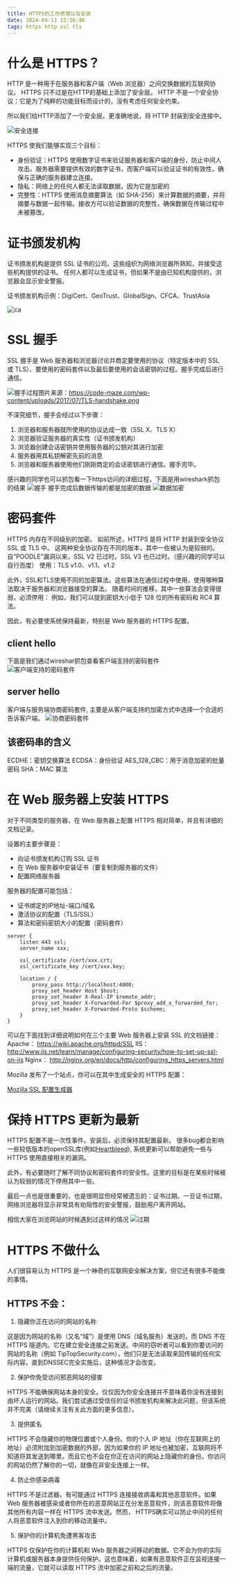 ```yaml
---
title: HTTPS的工作原理以及安装
date: 2024-04-11 15:36:46
tags: https http ssl tls
---
```


# 什么是 HTTPS？
HTTP 是一种用于在服务器和客户端（Web 浏览器）之间交换数据的互联网协议。 HTTPS 只不过是在HTTP的基础上添加了安全层。
HTTP 不是一个安全协议：它是为了纯粹的功能目标而设计的，没有考虑任何安全约束。

所以我们给HTTP添加了一个安全层。更准确地说，将 HTTP 封装到安全连接中。

![安全连接](/images/https/security.png)

HTTPS 使我们能够实现三个目标：

+ 身份验证：HTTPS 使用数字证书来验证服务器和客户端的身份，防止中间人攻击。服务器需要提供有效的数字证书，而客户端可以验证证书的有效性，确保与正确的服务器建立连接。
+ 隐私：网络上的任何人都无法读取数据，因为它是加密的
+ 完整性：HTTPS 使用消息摘要算法（如 SHA-256）来计算数据的摘要，并将摘要与数据一起传输。接收方可以验证数据的完整性，确保数据在传输过程中未被篡改。


# 证书颁发机构
证书颁发机构是提供 SSL 证书的公司。这些组织为网络浏览器所熟知，并接受这些机构提供的证书。
任何人都可以生成证书，但如果不是由已知机构提供的，浏览器会显示安全警报。

证书颁发机构示例：DigiCert、GeoTrust、GlobalSign、CFCA、TrustAsia

![ca](/images/https/ca2.png)

# SSL 握手
SSL 握手是 Web 服务器和浏览器讨论并商定要使用的协议（特定版本中的 SSL 或 TLS）、要使用的密码套件以及最后要使用的会话密钥的过程。握手完成后进行通信。

![握手过程](/images/https/handshake.png)图片来源：https://code-maze.com/wp-content/uploads/2017/07/TLS-handshake.png

不深究细节，握手会经过以下步骤：

1. 浏览器和服务器就所使用的协议达成一致（SSL X、TLS X）
2. 浏览器验证服务器的真实性（证书颁发机构）
3. 浏览器创建会话密钥并使用服务器的公钥对其进行加密
4. 服务器用其私钥解密先前的消息
5. 浏览器和服务器使用他们刚刚商定的会话密钥进行通信。握手完毕。




感兴趣的同学也可以抓包看一下https访问的详细过程，下面是用wireshark抓包的结果
![握手](/images/https/client-hello.png)
握手完成后数据传输的都是加密的数据
![数据加密](/images/https/encrypted.png)




# 密码套件
HTTPS 内存在不同级别的加密。
如前所述，HTTPS 是将 HTTP 封装到安全协议 SSL 或 TLS 中。
这两种安全协议存在不同的版本，其中一些被认为是较弱的。自“POODLE”漏洞以来，SSL V2 已过时，SSL V3 也已过时。（感兴趣的同学可以自行百度）
使用：TLS v1.0、v1.1、v1.2

此外，SSL和TLS使用不同的加密算法。这些算法在通信过程中使用，使用哪种算法取决于服务器和浏览器接受的算法。
随着时间的推移，其中一些算法会变得很弱，必须停用：
例如，我们可以提到密钥大小低于 128 位的所有密码和 RC4 算法。

因此，有必要使系统保持最新，特别是 Web 服务器的 HTTPS 配置。

## client hello
下面是我们通过wireshar抓包查看客户端支持的密码套件
![客户端支持的密码套件](/images/https/cipher-suites.png)

## server hello
客户端与服务端协商密码套件, 主要是从客户端支持的加密方式中选择一个合适的告诉客户端。
![协商密码套件](/images/https/negotiated-cipher-suite.png)

## 该密码串的含义
ECDHE：密钥交换算法
ECDSA：身份验证
AES_128_CBC：用于消息加密的批量密码
SHA：MAC 算法


# 在 Web 服务器上安装 HTTPS
对于不同类型的服务器，在 Web 服务器上配置 HTTPS 相对简单，并且有详细的文档记录。

设置的主要步骤是：

+ 向证书颁发机构订购 SSL 证书
+ 在 Web 服务器中安装证书（要复制到服务器的文件）
+ 配置网络服务器

服务器的配置可能包括：

+ 证书绑定的IP地址-端口/域名
+ 激活协议的配置（TLS/SSL）
+ 算法和密码密钥大小的配置（密码套件）

```nginx
server {
    listen 443 ssl;
    server_name xxx;

    ssl_certificate /cert/xxx.crt;
    ssl_certificate_key /cert/xxx.key;

    location / {
        proxy_pass http://localhost:4000;
        proxy_set_header Host $host;
        proxy_set_header X-Real-IP $remote_addr;
        proxy_set_header X-Forwarded-For $proxy_add_x_forwarded_for;
        proxy_set_header X-Forwarded-Proto $scheme;
    }
}
```

可以在下面找到详细说明如何在三个主要 Web 服务器上安装 SSL 的文档链接：
Apache：  https://wiki.apache.org/httpd/SSL
IIS： http://www.iis.net/learn/manage/configuring-security/how-to-set-up-ssl-on-iis
Nginx： http://nginx.org/en/docs/http/configuring_https_servers.html

Mozilla 发布了一个站点，你可以在其中生成安全的 HTTPS 配置：

[Mozilla SSL 配置生成器](https://mozilla.github.io/server-side-tls/ssl-config-generator/)


# 保持 HTTPS 更新为最新
HTTPS 配置不是一次性事件。安装后，必须保持其配置最新。
很多bug都会影响一些较低版本的openSSL库(例如[Heartbleed](https://baike.baidu.com/item/Heartbleed/13580882)), 系统更新可以帮助避免一些与 HTTPS 使用直接相关的漏洞。

此外，有必要随时了解不同协议和密码套件的安全性。这里的目标是在某些时候被认为较弱的情况下停用其中一些。

最后一点也是很重要的，也是很明显但经常被遗忘的：证书过期。一旦证书过期，网络浏览器将显示非常具有劝阻性的安全警报，鼓励用户离开网站。

相信大家在浏览网站的时候遇到过这样的情况
![过期](/images/https/expire.png)


# HTTPS 不做什么
人们很容易认为 HTTPS 是一个神奇的互联网安全解决方案，但它还有很多不能做的事情。

## HTTPS 不会：
1. 隐藏你正在访问的网站的名称

这是因为网站的名称（又名“域”）是使用 DNS（域名服务）发送的，而 DNS 不在 HTTPS 隧道内。它在建立安全连接之前发送。中间的窃听者可以看到你要访问的网站的名称（例如 TipTopSecurity.com），他们只是无法读取来回传输的任何实际内容。直到DNSSEC完全实施后，这种情况才会改变。

2. 保护你免受访问邪恶网站的侵害

HTTPS 不能确保网站本身的安全。仅仅因为你安全连接并不意味着你没有连接到由坏人运行的网站。我们尝试通过受信任的证书颁发机构来解决此问题，但该系统并不完美（请继续关注有关此方面的更多信息）。

3. 提供匿名

HTTPS 不会隐藏你的物理位置或个人身份。你的个人 IP 地址（你在互联网上的地址）必须附加到加密数据的外部，因为如果你的 IP 地址也被加密，互联网将不知道将其发送到哪里。而且它也不会在你正在访问的网站上隐藏你的身份。你访问的网站仍然了解你的一切，就像在非安全连接上一样。

4. 防止你感染病毒

HTTPS 不是过滤器。有可能通过 HTTPS 连接接收病毒和其他恶意软件。如果 Web 服务器被感染或者你所在的恶意网站正在分发恶意软件，则该恶意软件将像其他所有内容一样在 HTTPS 流中发送。然而， HTTPS确实可以防止中间的任何人将恶意软件注入到你的移动流量中。

5. 保护你的计算机免遭黑客攻击

HTTPS 仅保护在你的计算机和 Web 服务器之间移动的数据。它不会为你的实际计算机或服务器本身提供任何保护。这也意味着，如果有恶意软件正在监视连接一端的流量，它就可以读取 HTTPS 流中加密之前和之后的流量。